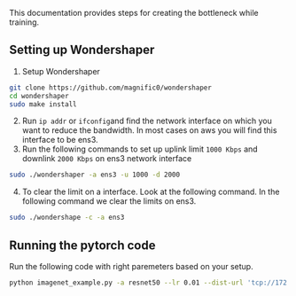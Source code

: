 This documentation provides steps for creating the bottleneck while training.
## Setting up Wondershaper
1. Setup Wondershaper
```bash
git clone https://github.com/magnific0/wondershaper
cd wondershaper
sudo make install
```
2. Run ```ip addr``` or ```ifconfig```and find the network interface on which you want to reduce
   the bandwidth. In most cases on aws you will find this interface to be ens3.
3. Run the following commands to set up uplink limit ```1000 Kbps``` and
   downlink ```2000 Kbps``` on ens3 network interface
```bash
sudo ./wondershaper -a ens3 -u 1000 -d 2000
```
4. To clear the limit on a interface. Look at the following command. In the
   following command we clear the limits on ens3.
```bash
sudo ./wondershape -c -a ens3
```

## Running the pytorch code
Run the following code with right paremeters based on your setup.
 ```bash
python imagenet_example.py -a resnet50 --lr 0.01 --dist-url 'tcp://172.31.71.89:2345' --dist-backend 'nccl' --multiprocessing-distributed --world-size 2 --rank 1 ~/data
```
